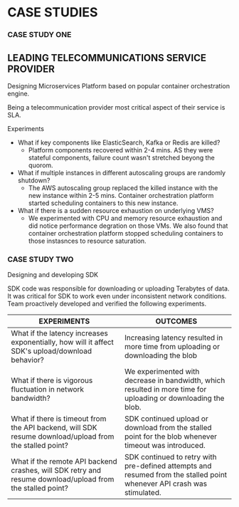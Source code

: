 # CASE STUDIES

### CASE STUDY ONE
## LEADING TELECOMMUNICATIONS SERVICE PROVIDER
Designing Microservices Platform based on popular container orchestration engine.

Being a telecommunication provider most critical aspect of their service is SLA.

Experiments
- What if key components like ElasticSearch, Kafka or Redis are killed?
    - Platform components recovered within 2-4 mins. AS they were stateful components, failure count wasn't stretched beyong the quorom.
- What if multiple instances in different autoscaling groups are randomly shutdown?
    - The AWS autoscaling group replaced the killed instance with the new instance within 2-5 mins. Container orchestration platform started scheduling containers to this new instance.
- What if there is a sudden resource exhaustion on underlying VMS?
    - We experimented with CPU and memory resource exhaustion and did notice performance degration on those VMs. We also found that container orchestration platform stopped scheduling containers to those instasnces to resource saturation.


### CASE STUDY TWO

Designing and developing SDK

SDK code was responsible for downloading or uploading Terabytes of data. It was critical for SDK to work even under inconsistent network conditions. Team proactively developed and verified the following experiments.

| EXPERIMENTS | OUTCOMES |
| ---- | ---- |
| What if the latency increases exponentially, how will it affect SDK's upload/download behavior? | Increasing latency resulted in more time from uploading or downloading the blob |
| What if there is vigorous fluctuation in network bandwidth? | We experimented with decrease in bandwidth, which resulted in more time for uploading or downloading the blob. |
| What if there is timeout from the API backend, will SDK resume download/upload from the stalled point? | SDK continued upload or download from the stalled point for the blob whenever timeout was introduced.
| What if the remote API backend crashes, will SDK retry and resume download/upload from the stalled point? | SDK continued to retry with pre-defined attempts and resumed from the stalled point whenever API crash was stimulated.